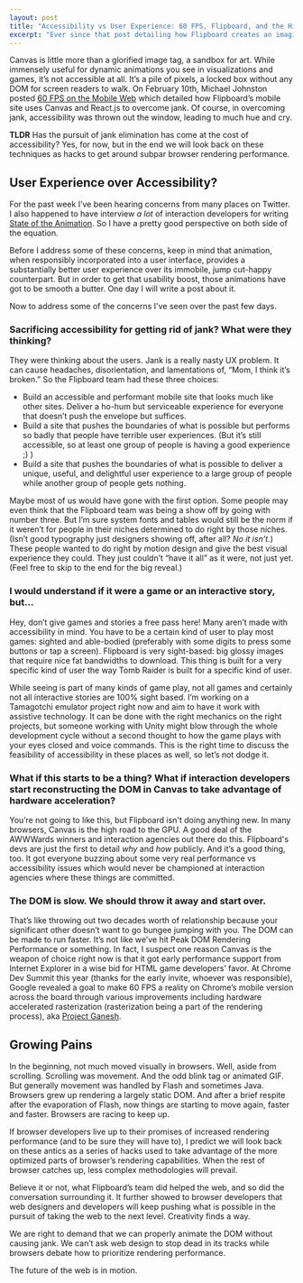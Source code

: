 ```yaml
---
layout: post
title: "Accessibility vs User Experience: 60 FPS, Flipboard, and the High Road to the GPU"
excerpt: "Ever since that post detailing how Flipboard creates an imaginary DOM in Canvas, people have been voicing concerns over whether or not the pursuit of jank elimination has come at the cost of accessibility."
---
```

Canvas is little more than a glorified image tag, a sandbox for art. While immensely useful for dynamic animations you see in visualizations and games, it’s not accessible at all. It’s a pile of pixels, a locked box without any DOM for screen readers to walk. On February 10th, Michael Johnston posted [60 FPS on the Mobile Web](http://engineering.flipboard.com/2015/02/mobile-web/) which detailed how Flipboard’s mobile site uses Canvas and React.js to overcome jank. Of course, in overcoming jank, accessibility was thrown out the window, leading to much hue and cry.

__TLDR__ Has the pursuit of jank elimination has come at the cost of accessibility? Yes, for now, but in the end we will look back on these techniques as hacks to get around subpar browser rendering performance.

## User Experience over Accessibility?

For the past week I’ve been hearing concerns from many places on Twitter. I also happened to have interview _a lot_ of interaction developers for writing [State of the Animation](http://www.smashingmagazine.com/2014/11/18/the-state-of-animation-2014/). So I have a pretty good perspective on both side of the equation.

Before I address some of these concerns, keep in mind that animation, when responsibly incorporated into a user interface, provides a substantially better user experience over its immobile, jump cut-happy counterpart. But in order to get that usability boost, those animations have got to be smooth a butter. One day I will write a post about it.

Now to address some of the concerns I've seen over the past few days.

### Sacrificing accessibility for getting rid of jank? What were they thinking?

They were thinking about the users. Jank is a really nasty UX problem. It can cause headaches, disorientation, and lamentations of, “Mom, I think it’s broken.” So the Flipboard team had these three choices:

* Build an accessible and performant mobile site that looks much like other sites. Deliver a ho-hum but serviceable experience for everyone that doesn’t push the envelope but suffices.
* Build a site that pushes the boundaries of what is possible but performs so badly that people have terrible user experiences. (But it’s still accessible, so at least one group of people is having a good experience ;) )
* Build a site that pushes the boundaries of what is possible to deliver a unique, useful, and delightful user experience to a large group of people while another group of people gets nothing.

Maybe most of us would have gone with the first option. Some people may even think that the Flipboard team was being a show off by going with number three. But I’m sure system fonts and tables would still be the norm if it weren’t for people in their niches determined to do right by those niches. (Isn’t good typography just designers showing off, after all? _No it isn’t._) These people wanted to do right by motion design and give the best visual experience they could. They just couldn’t “have it all” as it were, not just yet. (Feel free to skip to the end for the big reveal.)

### I would understand if it were a game or an interactive story, but…

Hey, don’t give games and stories a free pass here! Many aren’t made with accessibility in mind. You have to be a certain kind of user to play most games: sighted and able-bodied (preferably with some digits to press some buttons or tap a screen). Flipboard is very sight-based: big glossy images that require nice fat bandwidths to download. This thing is built for a very specific kind of user the way Tomb Raider is built for a specific kind of user.

While seeing is part of many kinds of game play, not all games and certainly not all interactive stories are 100% sight based. I’m working on a Tamagotchi emulator project right now and aim to have it work with assistive technology. It can be done with the right mechanics on the right projects, but someone working with Unity might blow through the whole development cycle without a second thought to how the game plays with your eyes closed and voice commands. This is the right time to discuss the feasibility of accessibility in these places as well, so let’s not dodge it.

### What if this starts to be a thing? What if interaction developers start reconstructing the DOM in Canvas to take advantage of hardware acceleration?

You’re not going to like this, but Flipboard isn't doing anything new. In many browsers, Canvas is the high road to the GPU. A good deal of the AWWWards winners and interaction agencies out there do this. Flipboard's devs are just the first to detail _why_ and _how_ publicly. And it’s a good thing, too. It got everyone buzzing about some very real performance vs accessibility issues which would never be championed at interaction agencies where these things are committed.

### The DOM is slow. We should throw it away and start over.

That’s like throwing out two decades worth of relationship because your significant other doesn’t want to go bungee jumping with you. The DOM can be made to run faster. It’s not like we’ve hit Peak DOM Rendering Performance or something. In fact, I suspect one reason Canvas is the weapon of choice right now is that it got early performance support from Internet Explorer in a wise bid for HTML game developers’ favor. At Chrome Dev Summit this year (thanks for the early invite, whoever was responsible), Google revealed a goal to make 60 FPS a reality on Chrome’s mobile version across the board through various improvements including hardware accelerated rasterization (rasterization being a part of the rendering process), aka [Project Ganesh](http://www.androidpolice.com/2014/11/19/project-ganesh-demoed-at-chrome-dev-summit-makes-chromes-page-rendering-a-lot-faster-by-working-directly-on-the-gpu/).

## Growing Pains

In the beginning, not much moved visually in browsers. Well, aside from scrolling. Scrolling was movement. And the odd blink tag or animated GIF. But generally movement was handled by Flash and sometimes Java. Browsers grew up rendering a largely static DOM. And after a brief respite after the evaporation of Flash, now things are starting to move again, faster and faster. Browsers are racing to keep up.

If browser developers live up to their promises of increased rendering performance (and to be sure they will have to), I predict we will look back on these antics as a series of hacks used to take advantage of the more optimized parts of browser’s rendering capabilities. When the rest of browser catches up, less complex methodologies will prevail.

Believe it or not, what Flipboard’s team did helped the web, and so did the conversation surrounding it. It further showed to browser developers that web designers and developers will keep pushing what is possible in the pursuit of taking the web to the next level. Creativity finds a way.

We are right to demand that we can properly animate the DOM without causing jank. We can’t ask web design to stop dead in its tracks while browsers debate how to prioritize rendering performance.

The future of the web is in motion.